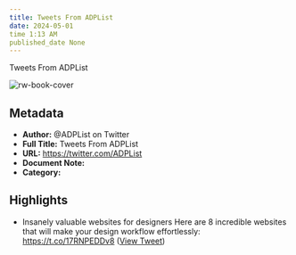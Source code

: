 ```yaml
---
title: Tweets From ADPList
date: 2024-05-01
time 1:13 AM
published_date None
---
```

Tweets From ADPList

![rw-book-cover](https://pbs.twimg.com/profile_images/1574310080446537728/X9S5fDep.jpg)

## Metadata
- **Author:** @ADPList on Twitter
- **Full Title:** Tweets From ADPList
- **URL:** https://twitter.com/ADPList
- **Document Note:** 
- **Category:**

## Highlights
- Insanely valuable websites for designers
  Here are 8 incredible websites that will make your design workflow effortlessly: https://t.co/17RNPEDDv8 ([View Tweet](https://twitter.com/ADPList/status/1659348232588398594))
